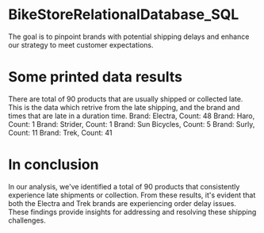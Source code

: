 # BikeStoreRelationalDatabase_SQL
The goal is to pinpoint brands with potential shipping delays and enhance our strategy to meet customer expectations.
# Some printed data results
There are total of 90  products that are usually shipped or collected late.
This is the data which retrive from the late shipping, and the brand and times that are late in a duration time. 
Brand: Electra, Count: 48
Brand: Haro, Count: 1
Brand: Strider, Count: 1
Brand: Sun Bicycles, Count: 5
Brand: Surly, Count: 11
Brand: Trek, Count: 41
# In conclusion
In our analysis, we've identified a total of 90 products that consistently experience late shipments or collection. 
From these results, it's evident that both the Electra and Trek brands are experiencing order delay issues. 
These findings provide insights for addressing and resolving these shipping challenges.
